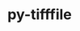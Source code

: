 ---
title: "py-tifffile"
layout: cache
categories: [package, develop-2024-11-17]
meta: {"versions": ["2024.8.30"], "compilers": ["gcc@=11.1.0", "gcc@=11.4.0", "gcc@=9.4.0", "oneapi@=2024.2.1"], "oss": ["ubuntu20.04", "ubuntu22.04"], "platforms": ["linux"], "targets": ["neoverse_v1", "neoverse_v2", "ppc64le", "x86_64_v3"], "stacks": ["data-vis-sdk", "e4s", "e4s-neoverse-v2", "e4s-neoverse_v1", "e4s-oneapi", "e4s-power", "root"], "num_specs": 7, "num_specs_by_stack": {"e4s-power": 1, "root": 7, "data-vis-sdk": 1, "e4s-neoverse_v1": 1, "e4s-neoverse-v2": 1, "e4s": 1, "e4s-oneapi": 2}}
spec_details: [{"hash": "gl2na5x4ou6d5c4bmkmdgc3kbqkzts5u", "compiler": "gcc@=9.4.0", "versions": ["2024.8.30"], "os": "ubuntu20.04", "platform": "linux", "target": "ppc64le", "variants": ["build_system=python_pip"], "stacks": ["e4s-power", "root"], "size": "-", "tarball": "https://binaries.spack.io/develop-2024-11-17/build_cache/linux-ubuntu20.04-ppc64le/gcc-9.4.0/py-tifffile-2024.8.30/linux-ubuntu20.04-ppc64le-gcc-9.4.0-py-tifffile-2024.8.30-gl2na5x4ou6d5c4bmkmdgc3kbqkzts5u.spack"}, {"hash": "3r5jllcgvpvecsob2fc77ignksoybifj", "compiler": "gcc@=11.1.0", "versions": ["2024.8.30"], "os": "ubuntu20.04", "platform": "linux", "target": "x86_64_v3", "variants": ["build_system=python_pip"], "stacks": ["root", "data-vis-sdk"], "size": "-", "tarball": "https://binaries.spack.io/develop-2024-11-17/build_cache/linux-ubuntu20.04-x86_64_v3/gcc-11.1.0/py-tifffile-2024.8.30/linux-ubuntu20.04-x86_64_v3-gcc-11.1.0-py-tifffile-2024.8.30-3r5jllcgvpvecsob2fc77ignksoybifj.spack"}, {"hash": "6c6ajovbm7xh5gmlgqzkf32at6433y4g", "compiler": "gcc@=11.4.0", "versions": ["2024.8.30"], "os": "ubuntu22.04", "platform": "linux", "target": "neoverse_v1", "variants": ["build_system=python_pip"], "stacks": ["e4s-neoverse_v1", "root"], "size": "-", "tarball": "https://binaries.spack.io/develop-2024-11-17/build_cache/linux-ubuntu22.04-neoverse_v1/gcc-11.4.0/py-tifffile-2024.8.30/linux-ubuntu22.04-neoverse_v1-gcc-11.4.0-py-tifffile-2024.8.30-6c6ajovbm7xh5gmlgqzkf32at6433y4g.spack"}, {"hash": "sabutrcoq2se4xztc2ujjlrs75kxu4uq", "compiler": "gcc@=11.4.0", "versions": ["2024.8.30"], "os": "ubuntu22.04", "platform": "linux", "target": "neoverse_v2", "variants": ["build_system=python_pip"], "stacks": ["root", "e4s-neoverse-v2"], "size": "-", "tarball": "https://binaries.spack.io/develop-2024-11-17/build_cache/linux-ubuntu22.04-neoverse_v2/gcc-11.4.0/py-tifffile-2024.8.30/linux-ubuntu22.04-neoverse_v2-gcc-11.4.0-py-tifffile-2024.8.30-sabutrcoq2se4xztc2ujjlrs75kxu4uq.spack"}, {"hash": "4lvkrh7n2qrnykkjfwc2fdkmdrhnne2g", "compiler": "gcc@=11.4.0", "versions": ["2024.8.30"], "os": "ubuntu22.04", "platform": "linux", "target": "x86_64_v3", "variants": ["build_system=python_pip"], "stacks": ["root", "e4s"], "size": "-", "tarball": "https://binaries.spack.io/develop-2024-11-17/build_cache/linux-ubuntu22.04-x86_64_v3/gcc-11.4.0/py-tifffile-2024.8.30/linux-ubuntu22.04-x86_64_v3-gcc-11.4.0-py-tifffile-2024.8.30-4lvkrh7n2qrnykkjfwc2fdkmdrhnne2g.spack"}, {"hash": "vfv7rxrjpogp6nrtjij4xzvq36d7kn2v", "compiler": "oneapi@=2024.2.1", "versions": ["2024.8.30"], "os": "ubuntu22.04", "platform": "linux", "target": "x86_64_v3", "variants": ["build_system=python_pip"], "stacks": ["e4s-oneapi", "root"], "size": "-", "tarball": "https://binaries.spack.io/develop-2024-11-17/build_cache/linux-ubuntu22.04-x86_64_v3/oneapi-2024.2.1/py-tifffile-2024.8.30/linux-ubuntu22.04-x86_64_v3-oneapi-2024.2.1-py-tifffile-2024.8.30-vfv7rxrjpogp6nrtjij4xzvq36d7kn2v.spack"}, {"hash": "26lapuxyqa2fftkeptfjiqak246rt2qk", "compiler": "oneapi@=2024.2.1", "versions": ["2024.8.30"], "os": "ubuntu22.04", "platform": "linux", "target": "x86_64_v3", "variants": ["build_system=python_pip"], "stacks": ["e4s-oneapi", "root"], "size": "-", "tarball": "https://binaries.spack.io/develop-2024-11-17/build_cache/linux-ubuntu22.04-x86_64_v3/oneapi-2024.2.1/py-tifffile-2024.8.30/linux-ubuntu22.04-x86_64_v3-oneapi-2024.2.1-py-tifffile-2024.8.30-26lapuxyqa2fftkeptfjiqak246rt2qk.spack"}]
---